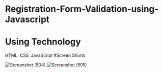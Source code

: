 # Registration-Form-Validation-using-Javascript
# Using Technology
HTML, CSS, JavaScript
#Screen Shorts

![Screenshot (504)](https://user-images.githubusercontent.com/93989396/219451156-cea6066d-a294-45fa-82d9-931d1c67f686.png)
![Screenshot (505)](https://user-images.githubusercontent.com/93989396/219451176-71ef0294-c49b-4fa1-a7b1-87cb82da7723.png)
